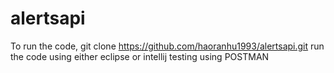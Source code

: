 # alertsapi
To run the code,
git clone https://github.com/haoranhu1993/alertsapi.git
run the code using either eclipse or intellij
testing using POSTMAN


